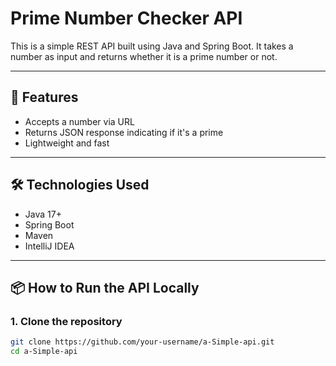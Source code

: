 # Prime Number Checker API

This is a simple REST API built using Java and Spring Boot. It takes a number as input and returns whether it is a prime number or not.

---

## 🚀 Features

- Accepts a number via URL
- Returns JSON response indicating if it's a prime
- Lightweight and fast

---

## 🛠️ Technologies Used

- Java 17+
- Spring Boot
- Maven
- IntelliJ IDEA

---

## 📦 How to Run the API Locally
### 1. **Clone the repository**

```bash
git clone https://github.com/your-username/a-Simple-api.git
cd a-Simple-api





